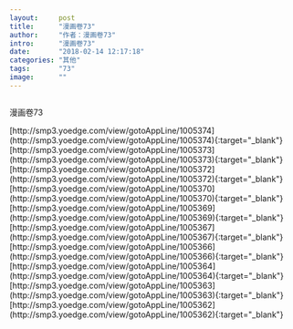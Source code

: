 ```yaml
---
layout:     post
title:      "漫画卷73"
author:     "作者：漫画卷73"
intro:      "漫画卷73"
date:       "2018-02-14 12:17:18"
categories: "其他"
tags:       "73"
image:      ""
---
```

<div style="text-align: center">
<p><img src=""/></p>
</div>
<p class="post-meta">
<span>漫画卷73</span>
</p>
[http://smp3.yoedge.com/view/gotoAppLine/1005374](http://smp3.yoedge.com/view/gotoAppLine/1005374){:target="_blank"}
[http://smp3.yoedge.com/view/gotoAppLine/1005373](http://smp3.yoedge.com/view/gotoAppLine/1005373){:target="_blank"}
[http://smp3.yoedge.com/view/gotoAppLine/1005372](http://smp3.yoedge.com/view/gotoAppLine/1005372){:target="_blank"}
[http://smp3.yoedge.com/view/gotoAppLine/1005370](http://smp3.yoedge.com/view/gotoAppLine/1005370){:target="_blank"}
[http://smp3.yoedge.com/view/gotoAppLine/1005369](http://smp3.yoedge.com/view/gotoAppLine/1005369){:target="_blank"}
[http://smp3.yoedge.com/view/gotoAppLine/1005367](http://smp3.yoedge.com/view/gotoAppLine/1005367){:target="_blank"}
[http://smp3.yoedge.com/view/gotoAppLine/1005366](http://smp3.yoedge.com/view/gotoAppLine/1005366){:target="_blank"}
[http://smp3.yoedge.com/view/gotoAppLine/1005364](http://smp3.yoedge.com/view/gotoAppLine/1005364){:target="_blank"}
[http://smp3.yoedge.com/view/gotoAppLine/1005363](http://smp3.yoedge.com/view/gotoAppLine/1005363){:target="_blank"}
[http://smp3.yoedge.com/view/gotoAppLine/1005362](http://smp3.yoedge.com/view/gotoAppLine/1005362){:target="_blank"}



